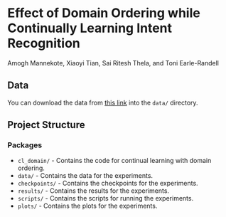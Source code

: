 # Effect of Domain Ordering while Continually Learning Intent Recognition

Amogh Mannekote, Xiaoyi Tian, Sai Ritesh Thela, and Toni Earle-Randell

## Data
You can download the data from [this link](https://drive.google.com/drive/folders/1pXeovJPAIEjNBxVMxsskGoKa3xqwgHS2?usp=share_link) into the `data/` directory.

## Project Structure
### Packages
- `cl_domain/` - Contains the code for continual learning with domain ordering.
- `data/` - Contains the data for the experiments.
- `checkpoints/` - Contains the checkpoints for the experiments.
- `results/` - Contains the results for the experiments.
- `scripts/` - Contains the scripts for running the experiments.
- `plots/` - Contains the plots for the experiments.


